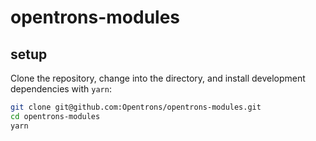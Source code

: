 # opentrons-modules

## setup

Clone the repository, change into the directory, and install development dependencies with `yarn`:

```sh
git clone git@github.com:Opentrons/opentrons-modules.git
cd opentrons-modules
yarn
```
